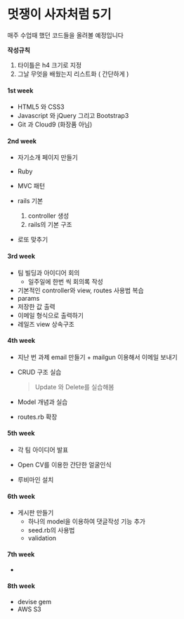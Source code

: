 # 멋쟁이 사자처럼 5기

매주 수업때 했던 코드들을 올려볼 예정입니다

**작성규칙**

1. 타이틀은 h4 크기로 지정
2. 그날 무엇을 배웠는지 리스트화 ( 간단하게 )



#### 1st week

* HTML5 와 CSS3 
* Javascript 와 jQuery 그리고 Bootstrap3
* Git 과 Cloud9 (화장품 아님) 


#### 2nd week

* 자기소개 페이지 만들기


* Ruby 
* MVC 패턴
* rails 기본
  1. controller 생성
  2. rails의 기본 구조
* 로또 맞추기


#### 3rd week

* 팀 빌딩과 아이디어 회의
  * 일주일에 한번 씩 회의록 작성
* 기본적인 controller와 view, routes 사용법 복습
* params 
* 저장한 값 출력
* 이메일 형식으로 출력하기
* 레일즈 view 상속구조 

#### 4th week

* 지난 번 과제 email 만들기 + mailgun 이용해서 이메일 보내기

* CRUD 구조 실습

  > Update 와 Delete를 실습해봄

* Model 개념과 실습

* routes.rb 확장

#### 5th week

* 각 팀 아이디어 발표


* Open CV를 이용한 간단한 얼굴인식
* 루비마인 설치

#### 6th week

* 게시판 만들기
  * 하나의 model을 이용하여 댓글작성 기능 추가
  * seed.rb의 사용법
  * validation

#### 7th week

* ​

#### 8th week

* devise gem 
* AWS S3 